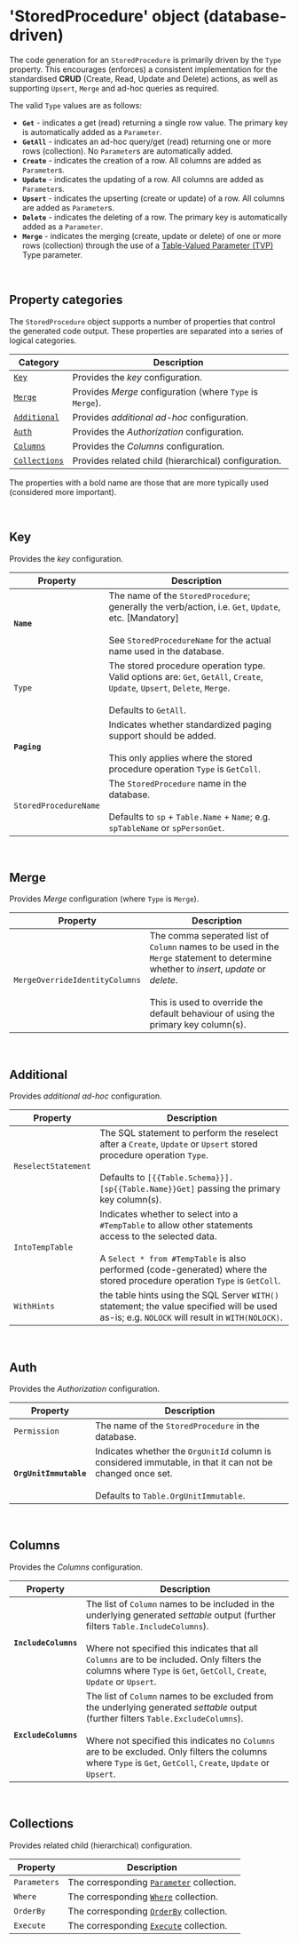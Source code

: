 # 'StoredProcedure' object (database-driven)

The code generation for an `StoredProcedure` is primarily driven by the `Type` property. This encourages (enforces) a consistent implementation for the standardised **CRUD** (Create, Read, Update and Delete) actions, as well as supporting `Upsert`, `Merge` and ad-hoc queries as required.

The valid `Type` values are as follows:

- **`Get`** - indicates a get (read) returning a single row value. The primary key is automatically added as a `Parameter`.
- **`GetAll`** - indicates an ad-hoc query/get (read) returning one or more rows (collection). No `Parameter`s are automatically added.
- **`Create`** - indicates the creation of a row. All columns are added as `Parameter`s.
- **`Update`** - indicates the updating of a row. All columns are added as `Parameter`s.
- **`Upsert`** - indicates the upserting (create or update) of a row. All columns are added as `Parameter`s.
- **`Delete`** - indicates the deleting of a row. The primary key is automatically added as a `Parameter`.
- **`Merge`** - indicates the merging (create, update or delete) of one or more rows (collection) through the use of a [Table-Valued Parameter (TVP)](https://docs.microsoft.com/en-us/dotnet/framework/data/adonet/sql/table-valued-parameters) Type parameter.

<br/>

## Property categories
The `StoredProcedure` object supports a number of properties that control the generated code output. These properties are separated into a series of logical categories.

Category | Description
-|-
[`Key`](#Key) | Provides the _key_ configuration.
[`Merge`](#Merge) | Provides _Merge_ configuration (where `Type` is `Merge`).
[`Additional`](#Additional) | Provides _additional ad-hoc_ configuration.
[`Auth`](#Auth) | Provides the _Authorization_ configuration.
[`Columns`](#Columns) | Provides the _Columns_ configuration.
[`Collections`](#Collections) | Provides related child (hierarchical) configuration.

The properties with a bold name are those that are more typically used (considered more important).

<br/>

## Key
Provides the _key_ configuration.

Property | Description
-|-
**`Name`** | The name of the `StoredProcedure`; generally the verb/action, i.e. `Get`, `Update`, etc. [Mandatory]<br/><br/>See `StoredProcedureName` for the actual name used in the database.
`Type` | The stored procedure operation type. Valid options are: `Get`, `GetAll`, `Create`, `Update`, `Upsert`, `Delete`, `Merge`.<br/><br/>Defaults to `GetAll`.
**`Paging`** | Indicates whether standardized paging support should be added.<br/><br/>This only applies where the stored procedure operation `Type` is `GetColl`.
`StoredProcedureName` | The `StoredProcedure` name in the database.<br/><br/>Defaults to `sp` + `Table.Name` + `Name`; e.g. `spTableName` or `spPersonGet`.

<br/>

## Merge
Provides _Merge_ configuration (where `Type` is `Merge`).

Property | Description
-|-
`MergeOverrideIdentityColumns` | The comma seperated list of `Column` names to be used in the `Merge` statement to determine whether to _insert_, _update_ or _delete_.<br/><br/>This is used to override the default behaviour of using the primary key column(s).

<br/>

## Additional
Provides _additional ad-hoc_ configuration.

Property | Description
-|-
`ReselectStatement` | The SQL statement to perform the reselect after a `Create`, `Update` or `Upsert` stored procedure operation `Type`.<br/><br/>Defaults to `[{{Table.Schema}}].[sp{{Table.Name}}Get]` passing the primary key column(s).
`IntoTempTable` | Indicates whether to select into a `#TempTable` to allow other statements access to the selected data.<br/><br/>A `Select * from #TempTable` is also performed (code-generated) where the stored procedure operation `Type` is `GetColl`.
`WithHints` | the table hints using the SQL Server `WITH()` statement; the value specified will be used as-is; e.g. `NOLOCK` will result in `WITH(NOLOCK)`.

<br/>

## Auth
Provides the _Authorization_ configuration.

Property | Description
-|-
`Permission` | The name of the `StoredProcedure` in the database.
**`OrgUnitImmutable`** | Indicates whether the `OrgUnitId` column is considered immutable, in that it can not be changed once set.<br/><br/>Defaults to `Table.OrgUnitImmutable`.

<br/>

## Columns
Provides the _Columns_ configuration.

Property | Description
-|-
**`IncludeColumns`** | The list of `Column` names to be included in the underlying generated _settable_ output (further filters `Table.IncludeColumns`).<br/><br/>Where not specified this indicates that all `Columns` are to be included. Only filters the columns where `Type` is `Get`, `GetColl`, `Create`, `Update` or `Upsert`.
**`ExcludeColumns`** | The list of `Column` names to be excluded from the underlying generated _settable_ output (further filters `Table.ExcludeColumns`).<br/><br/>Where not specified this indicates no `Columns` are to be excluded. Only filters the columns where `Type` is `Get`, `GetColl`, `Create`, `Update` or `Upsert`.

<br/>

## Collections
Provides related child (hierarchical) configuration.

Property | Description
-|-
`Parameters` | The corresponding [`Parameter`](Database-Parameter-Config-Xml.md) collection.
`Where` | The corresponding [`Where`](Database-Where-Config-Xml.md) collection.
`OrderBy` | The corresponding [`OrderBy`](Database-OrderBy-Config-Xml.md) collection.
`Execute` | The corresponding [`Execute`](Database-Execute-Config-Xml.md) collection.

